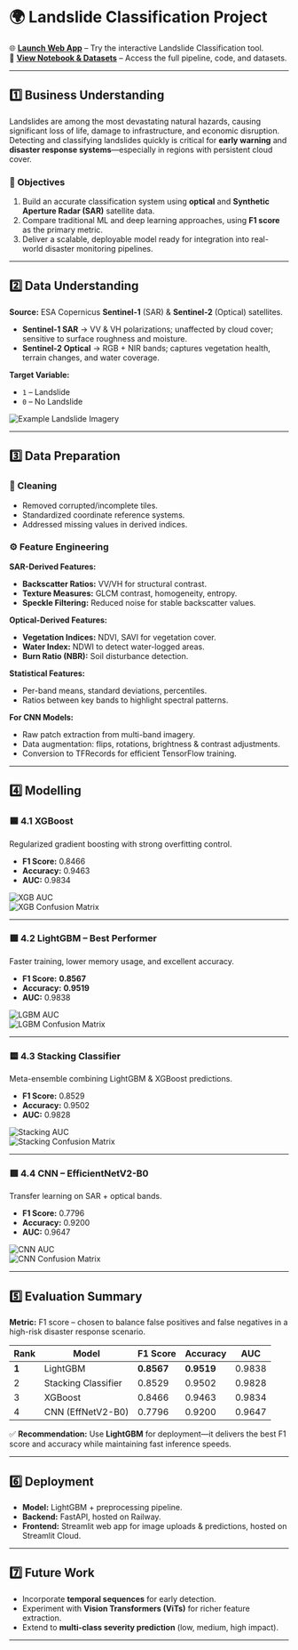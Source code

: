 # 🌍 Landslide Classification Project

🌐 **[Launch Web App](https://landslideclassification.streamlit.app/)** – Try the interactive Landslide Classification tool.  
📓 **[View Notebook & Datasets](https://www.kaggle.com/code/arthur254/cnn-xgbm-sotr-efficientnetv2b0173ef58638-8f7654)** – Access the full pipeline, code, and datasets.  

---

## 1️⃣ Business Understanding
Landslides are among the most devastating natural hazards, causing significant loss of life, damage to infrastructure, and economic disruption. Detecting and classifying landslides quickly is critical for **early warning** and **disaster response systems**—especially in regions with persistent cloud cover.

### 🎯 Objectives
1. Build an accurate classification system using **optical** and **Synthetic Aperture Radar (SAR)** satellite data.
2. Compare traditional ML and deep learning approaches, using **F1 score** as the primary metric.
3. Deliver a scalable, deployable model ready for integration into real-world disaster monitoring pipelines.

---

## 2️⃣ Data Understanding
**Source:** ESA Copernicus **Sentinel-1** (SAR) & **Sentinel-2** (Optical) satellites.

- **Sentinel-1 SAR** → VV & VH polarizations; unaffected by cloud cover; sensitive to surface roughness and moisture.  
- **Sentinel-2 Optical** → RGB + NIR bands; captures vegetation health, terrain changes, and water coverage.

**Target Variable:**  
- `1` – Landslide  
- `0` – No Landslide  

![Example Landslide Imagery](https://github.com/user-attachments/assets/414b3faa-82a9-467d-ada0-5efd482d9154)

---

## 3️⃣ Data Preparation

### 🧹 Cleaning
- Removed corrupted/incomplete tiles.
- Standardized coordinate reference systems.
- Addressed missing values in derived indices.

### ⚙️ Feature Engineering

**SAR-Derived Features:**
- **Backscatter Ratios:** VV/VH for structural contrast.
- **Texture Measures:** GLCM contrast, homogeneity, entropy.
- **Speckle Filtering:** Reduced noise for stable backscatter values.

**Optical-Derived Features:**
- **Vegetation Indices:** NDVI, SAVI for vegetation cover.
- **Water Index:** NDWI to detect water-logged areas.
- **Burn Ratio (NBR):** Soil disturbance detection.

**Statistical Features:**
- Per-band means, standard deviations, percentiles.
- Ratios between key bands to highlight spectral patterns.

**For CNN Models:**
- Raw patch extraction from multi-band imagery.
- Data augmentation: flips, rotations, brightness & contrast adjustments.
- Conversion to TFRecords for efficient TensorFlow training.

---

## 4️⃣ Modelling

### 🟦 4.1 XGBoost
Regularized gradient boosting with strong overfitting control.  

- **F1 Score:** 0.8466  
- **Accuracy:** 0.9463  
- **AUC:** 0.9834  

![XGB AUC](https://github.com/user-attachments/assets/521557c8-15d9-48ad-9a80-bcb8d3d9bbe3)  
![XGB Confusion Matrix](https://github.com/user-attachments/assets/4015c86b-490e-42fe-889b-d68a3ec8713a)  

---

### 🟩 4.2 LightGBM – **Best Performer**
Faster training, lower memory usage, and excellent accuracy.  

- **F1 Score:** **0.8567**  
- **Accuracy:** **0.9519**  
- **AUC:** 0.9838  

![LGBM AUC](https://github.com/user-attachments/assets/318d5c5f-4219-4bcf-bfff-7e1cee86097a)  
![LGBM Confusion Matrix](https://github.com/user-attachments/assets/936e164a-ad40-4b48-bd99-eb6d6ef0159b)  

---

### 🟨 4.3 Stacking Classifier
Meta-ensemble combining LightGBM & XGBoost predictions.  

- **F1 Score:** 0.8529  
- **Accuracy:** 0.9502  
- **AUC:** 0.9828  

![Stacking AUC](https://github.com/user-attachments/assets/e1aaa132-e71d-4ff0-9b73-eec5d4fabd84)  
![Stacking Confusion Matrix](https://github.com/user-attachments/assets/0d2a7f44-d514-4506-bb9c-453e0983eae8)  

---

### 🟥 4.4 CNN – EfficientNetV2-B0
Transfer learning on SAR + optical bands.  

- **F1 Score:** 0.7796  
- **Accuracy:** 0.9200  
- **AUC:** 0.9647  

![CNN AUC](https://github.com/user-attachments/assets/33ff5aa1-169e-444c-9e0b-9fdad0c458df)  
![CNN Confusion Matrix](https://github.com/user-attachments/assets/f1d5f888-7022-4dba-a632-485fbe15606b)  

---

## 5️⃣ Evaluation Summary

**Metric:** F1 score – chosen to balance false positives and false negatives in a high-risk disaster response scenario.

| Rank | Model                   | F1 Score   | Accuracy   | AUC    |
|------|------------------------|-----------|-----------|--------|
| **1** | LightGBM               | **0.8567** | **0.9519** | 0.9838 |
| 2     | Stacking Classifier    | 0.8529     | 0.9502     | 0.9828 |
| 3     | XGBoost                | 0.8466     | 0.9463     | 0.9834 |
| 4     | CNN (EffNetV2-B0)      | 0.7796     | 0.9200     | 0.9647 |

✅ **Recommendation:** Use **LightGBM** for deployment—it delivers the best F1 score and accuracy while maintaining fast inference speeds.

---

## 6️⃣ Deployment
- **Model:** LightGBM + preprocessing pipeline.
- **Backend:** FastAPI, hosted on Railway.
- **Frontend:** Streamlit web app for image uploads & predictions, hosted on Streamlit Cloud.

---

## 7️⃣ Future Work
- Incorporate **temporal sequences** for early detection.
- Experiment with **Vision Transformers (ViTs)** for richer feature extraction.
- Extend to **multi-class severity prediction** (low, medium, high impact).

---
